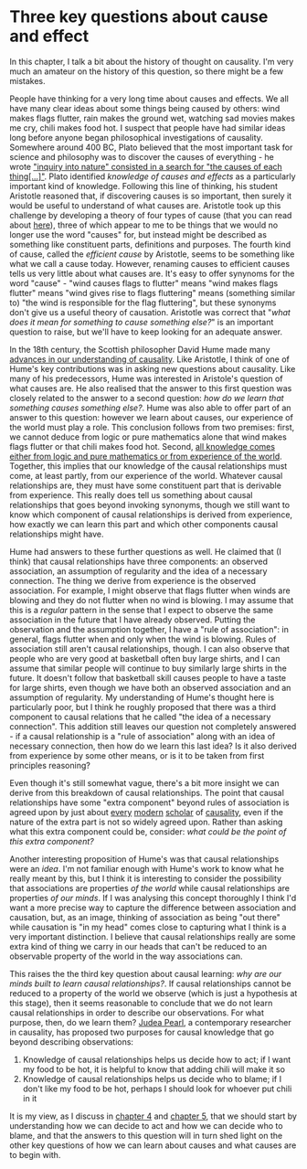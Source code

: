 # Three key questions about cause and effect

In this chapter, I talk a bit about the history of thought on causality. I'm very much an amateur on the history of this question, so there might be a few mistakes.

People have thinking for a very long time about causes and effects. We all have many clear ideas about some things being caused by others: wind makes flags flutter, rain makes the ground wet, watching sad movies makes me cry, chili makes food hot. I suspect that people have had similar ideas long before anyone began philosophical investigations of causality. Somewhere around 400 BC, Plato believed that the most important task for science and philosophy was to discover the causes of everything - he wrote ["inquiry into nature" consisted in a search for "the causes of each thing[...]"](https://plato.stanford.edu/entries/aristotle-causality/). Plato identified *knowledge of causes and effects* as a particularly important kind of knowledge. Following this line of thinking, his student Aristotle reasoned that, if discovering causes is so important, then surely it would be useful to understand of what causes are. Aristotle took up this challenge by developing a theory of four types of cause (that you can read about [here](https://plato.stanford.edu/entries/aristotle-causality/)), three of which appear to me to be things that we would no longer use the word "causes" for, but instead might be described as something like constituent parts, definitions and purposes. The fourth kind of cause, called the *efficient cause* by Aristotle, seems to be something like what we call a cause today. However, renaming causes to efficient causes tells us very little about what causes are. It's easy to offer synynoms for the word "cause" - "wind causes flags to flutter" means "wind makes flags flutter" means "wind gives rise to flags fluttering" means (something similar to) "the wind is responsible for the flag fluttering", but these synonyms don't give us a useful theory of causation. Aristotle was correct that "*what does it mean for something to cause something else?*" is an important question to raise, but we'll have to keep looking for an adequate answer.

In the 18th century, the Scottish philosopher David Hume made many [advances in our understanding of causality](https://plato.stanford.edu/entries/hume/#Cau). Like Aristotle, I think of one of Hume's key contributions was in asking new questions about causality. Like many of his predecessors, Hume was interested in Aristole's question of what causes are. He also realised that the answer to this first question was closely related to the answer to a second question: *how do we learn that something causes something else?*. Hume was also able to offer part of an answer to this question: however we learn about causes, our experience of the world must play a role. This conclusion follows from two premises: first, we cannot deduce from logic or pure mathematics alone that wind makes flags flutter or that chili makes food hot. Second, [all knowledge comes either from logic and pure mathematics or from experience of the world](https://en.wikipedia.org/wiki/Hume%27s_fork). Together, this implies that our knowledge of the causal relationships must come, at least partly, from our experience of the world. Whatever causal relationships are, they must have some constituent part that is derivable from experience. This really does tell us something about causal relationships that goes beyond invoking synonyms, though we still want to know which component of causal relationships is derived from experience, how exactly we can learn this part and which other components causal relationships might have.

Hume had answers to these further questions as well. He claimed that (I think) that causal relationships have three components: an observed association, an assumption of regularity and the idea of a necessary connection. The thing we derive from experience is the observed association. For example, I might observe that flags flutter when winds are blowing and they do not flutter when no wind is blowing. I may assume that this is a *regular* pattern in the sense that I expect to observe the same association in the future that I have already observed. Putting the observation and the assumption together, I have a "rule of association": in general, flags flutter when and only when the wind is blowing. Rules of association still aren't causal relationships, though. I can also observe that people who are very good at basketball often buy large shirts, and I can assume that similar people will continue to buy similarly large shirts in the future. It doesn't follow that basketball skill causes people to have a taste for large shirts, even though we have both an observed association and an assumption of regularity. My understanding of Hume's thought here is particularly poor, but I think he roughly proposed that there was a third component to causal relations that he called "the idea of a necessary connection". This addition still leaves our question not completely answered - if a causal relationship is a "rule of association" along with an idea of necessary connection, then how do we learn this last idea? Is it also derived from experience by some other means, or is it to be taken from first principles reasoning?

Even though it's still somewhat vague, there's a bit more insight we can derive from this breakdown of causal relationships. The point that causal relationships have some "extra component" beyond rules of association is agreed upon by just about [every](http://bayes.cs.ucla.edu/WHY/why-ch1.pdf) [modern](https://www.oxfordscholarship.com/view/10.1093/0198235070.001.0001/acprof-9780198235071-chapter-3) [scholar](http://web.mit.edu/bskow/www/215-S12/price-menzies-cause-as-secondary-quality.pdf) of [causality](http://citeseerx.ist.psu.edu/viewdoc/download?doi=10.1.1.839.2664&rep=rep1&type=pdf), even if the nature of the extra part is not so widely agreed upon. Rather than asking what this extra component could be, consider: *what could be the point of this extra component?*

Another interesting proposition of Hume's was that causal relationships were an *idea*. I'm not familiar enough with Hume's work to know what he really meant by this, but I think it is interesting to consider the possibility that associations are properties *of the world* while causal relationships are properties *of our minds*. If I was analysing this concept thoroughly I think I'd want a more precise way to capture the difference between association and causation, but, as an image, thinking of association as being "out there" while causation is "in my head" comes close to capturing what I think is a very important distinction. I believe that causal relationships really are some extra kind of thing we carry in our heads that can't be reduced to an observable property of the world in the way associations can.

This raises the the third key question about causal learning: *why are our minds built to learn causal relationships?*. If causal relationships cannot be reduced to a property of the world we observe (which is just a hypothesis at this stage), then it seems reasonable to conclude that we do not learn causal relationships in order to describe our observations. For what purpose, then, do we learn them? [Judea Pearl](http://bayes.cs.ucla.edu/jp_home.html), a contemporary researcher in causality, has proposed two purposes for causal knowledge that go beyond describing observations:
 
 1. Knowledge of causal relationships helps us decide how to act; if I want my food to be hot, it is helpful to know that adding chili will make it so
 2. Knowledge of causal relationships helps us decide who to blame; if I don't like my food to be hot, perhaps I should look for whoever put chili in it

It is my view, as I discuss in [chapter 4](/causality/04_consequences) and [chapter 5](/causality/05_see_do), that we should start by understanding how we can decide to act and how we can decide who to blame, and that the answers to this question will in turn shed light on the other key questions of how we can learn about causes and what causes are to begin with.